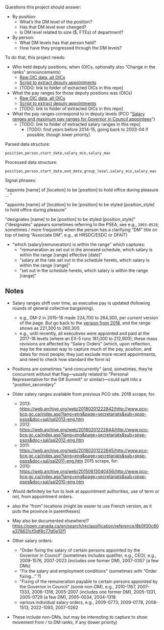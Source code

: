 Questions this project should answer:

- By position:
	- What’s the DM level of the position?
	- Has that DM level ever changed?
	- Is DM level related to size ($, FTEs) of department?
- By person:
	- What DM levels has that person held?
	- How have they progressed through the DM levels?

To do that, this project needs:

- Who held deputy positions, when (OICs, optionally also “Change in the ranks” announcements)
	- [Raw OIC data, all OICs](https://github.com/lchski/oic-data)
	- [Script to extract deputy appointments](https://github.com/lchski/oic-analysis/blob/main/analysis/deputy-appointments.R)
	- [TODO: link to folder of extracted OICs in this repo]
- What the pay ranges for those deputy positions was (OICs)
	- [Raw OIC data, all OICs](https://github.com/lchski/oic-data)
	- [Script to extract deputy appointments](https://github.com/lchski/oic-analysis/blob/main/analysis/deputy-appointments.R)
	- [TODO: link to folder of extracted OICs in this repo]
- What the pay ranges correspond to in deputy levels (PCO “[Salary ranges and maximum pay ranges for Governor in Council appointees](https://www.canada.ca/en/privy-council/programs/appointments/governor-council-appointments/compensation-terms-conditions-employment/salary-ranges-performance-pay.html)”)
  - [TODO: link to folder of extracted salary ranges in this repo]
	- [TODO: find years before 2014-15, going back to 2003-04 if possible, though lower priority]

Parsed data structure:

```
position,person,start_date,salary_min,salary_max
```

Processed data structure:

```
position,person,start_date,end_date,group_level,salary_min,salary_max
```

Signal phrases:

"appoints [name] of [location] to be [position] to hold office during pleasure ... "

"appoints [name] of [location] to be [position] to be styled [position_style] to hold office during pleasure"

"designates [name] to be [position] to be styled [position_style]" (“designates” appears sometimes referring to the PSEA, see e.g., `2003-0528`, sometimes / more frequently when the person has a clarifying “DM” title on top of being “Associate DM”, e.g., at HRSDC/ESDC or DFAIT)

- "which (salary|remuneration) is within the range" which captures:
  - "remuneration as set out in the annexed schedule, which salary is within the range [range] effective [date]"
  - "salary at the rate set out in the schedule hereto, which salary is within the range [range]"
  - "set out in the schedule hereto, which salary is within the range [range]"


## Notes

- Salary ranges shift over time, as executive pay is updated (following rounds of general collective bargaining).
	- e.g., DM-2 in 2015–16 made 224,700 to 264,300, per _current_ version of the page. But go back to the [version from 2018](https://web.archive.org/web/20180223163506/https://www.canada.ca/en/privy-council/programs/appointments/governor-council-appointments/compensation-terms-conditions-employment/salary-ranges-performance-pay.html), and the range shows as 221,300 to 260,300.
	- e.g., until recently, all executives were appointed and paid at the 2017-18 levels (where an EX-5 runs 181,000 to 212,900); these mass revisions are affected by “Salary Orders” (which, upon reflection, may be the easiest way to capture much of the pay, position, and dates for most people; they just exclude more recent appointments, and need to check how standard the form is)
- Positions are sometimes "and concurrently" (and, sometimes, they’re concurrent without that flag—usually related to "Personal Representative for the G# Summit" or similar)—could split into a "position_secondary"

- Older salary ranges available from previous PCO site. 2018 scrape, for:
	- 2013: https://web.archive.org/web/20180201222842/http://www.pco-bcp.gc.ca/index.asp?lang=eng&page=secretariats&sub=spsp-psps&doc=sal/sal2013-eng.htm
	- 2012: https://web.archive.org/web/20180201222844/http://www.pco-bcp.gc.ca/index.asp?lang=eng&page=secretariats&sub=spsp-psps&doc=sal/sal2012-eng.htm
	- 2011: https://web.archive.org/web/20180201222845/http://www.pco-bcp.gc.ca/index.asp?lang=eng&page=secretariats&sub=spsp-psps&doc=sal/sal2011-eng.htm
  2015 scrape, for:
	- 2010: https://web.archive.org/web/20150613040456/http://www.pco-bcp.gc.ca/index.asp?lang=eng&page=secretariats&sub=spsp-psps&doc=sal/sal2010-eng.htm

- Would definitely be fun to look at appointment authorities, use of term or not, from appointment orders.
- also the “from” locations (might be easier to use French version, as it puts the province in parentheses)

- May also be documented elsewhere!? https://open.canada.ca/en/search/reclassification/reference/8b0f00c80a378631cf0df8c77d0e12f1


- Other salary orders:
  - "Order fixing the salary of certain persons appointed by the Governor in Council" (sometimes includes qualifier, e.g., CEO), e.g., 2009-1576, 2007-2023 (includes one former DM), 2007-0357 (a few DMs)
  - "Fix the salary and employment conditions" (sometimes with “Order fixing...” ?)
  - "Fixing of the remuneration payable to certain persons appointed by the Governor in Council" (some non-DM), e.g., 2010-1167, 2007-1333, 2006-1316, 2005-2007 (includes one former DM), 2005-1331, 2005-0729 (a few DM), 2005-0034, 2004-1318
  - various individual salary orders, e.g., 2009-0773, 2009-0778, 2008-1513, 2022-1093, 2007-0262
- These include non-DMs, but may be interesting to capture to show movement from / to DM ranks, if any (lower priority)
